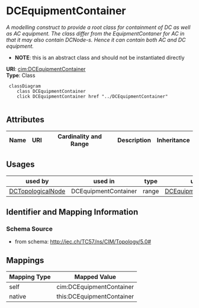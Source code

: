 # DCEquipmentContainer


_A modelling construct to provide a root class for containment of DC as well as AC equipment. The class differ from the EquipmentContaner for AC in that it may also contain DCNode-s. Hence it can contain both AC and DC equipment._




* __NOTE__: this is an abstract class and should not be instantiated directly


**URI**: [cim:DCEquipmentContainer](http://iec.ch/TC57/CIM100#DCEquipmentContainer)<br />
**Type**: Class




```mermaid
 classDiagram
    class DCEquipmentContainer
    click DCEquipmentContainer href "../DCEquipmentContainer"
      
```




<!-- no inheritance hierarchy -->


## Attributes


| Name | URI | Cardinality and Range | Description | Inheritance |
| ---  | --- | --- | --- | --- |





## Usages

| used by | used in | type | used |
| ---  | --- | --- | --- |
| [DCTopologicalNode](DCTopologicalNode.md) | DCEquipmentContainer | range | [DCEquipmentContainer](DCEquipmentContainer.md) |






## Identifier and Mapping Information







### Schema Source


* from schema: http://iec.ch/TC57/ns/CIM/Topology/5.0#





## Mappings

| Mapping Type | Mapped Value |
| ---  | ---  |
| self | cim:DCEquipmentContainer |
| native | this:DCEquipmentContainer |




